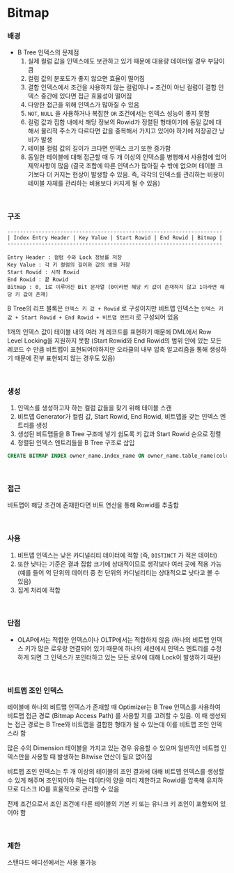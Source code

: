 Bitmap
===

### 배경
* B Tree 인덱스의 문제점
  1. 실제 컬럼 값을 인덱스에도 보관하고 있기 때문에 대용량 데이터일 경우 부담이 큼
  1. 컬럼 값의 분포도가 좋지 않으면 효율이 떨어짐
  1. 결합 인덱스에서 조건을 사용하지 않는 컬럼이나 `=` 조건이 아닌 컬럼이 결합 인덱스 중간에 있다면 접근 효율성이 떨어짐
  1. 다양한 접근을 위해 인덱스가 많아질 수 있음
  1. `NOT`, `NULL` 을 사용하거나 복잡한 `OR` 조건에서는 인덱스 성능이 좋지 못함
  1. 컬럼 값과 집합 내에서 해당 정보의 Rowid가 정렬된 형태이기에 동일 값에 대해서 물리적 주소가 다르다면 값을 중복해서 가지고 있어야 하기에 저장공간 낭비가 발생
  1. 테이블 컬럼 값의 길이가 크다면 인덱스 크기 또한 증가함
  1. 동일한 테이블에 대해 접근할 때 두 개 이상의 인덱스를 병행해서 사용함에 있어 제약사항이 많음 (결국 조합에 따른 인덱스가 많아질 수 밖에 없으며 테이블 크기보다 더 커지는 현상이 발생할 수 있음. 즉, 각각의 인덱스를 관리하는 비용이 테이블 자체를 관리하는 비용보다 커지게 될 수 있음)

<br>

### 구조
```
---------------------------------------------------------------------
| Index Entry Header | Key Value | Start Rowid | End Rowid | Bitmap |
---------------------------------------------------------------------

Entry Header : 컬럼 수와 Lock 정보를 저장
Key Value : 각 키 컬럼의 길이와 값의 쌍을 저장
Start Rowid : 시작 Rowid
End Rowid : 끝 Rowid
Bitmap : 0, 1로 이루어진 Bit 문자열 (0이라면 해당 키 값이 존재하지 않고 1이라면 해당 키 값이 존재)
```
B Tree의 리프 블록은 `인덱스 키 값 + Rowid` 로 구성이지만 비트맵 인덱스는 `인덱스 키 값 + Start Rowid + End Rowid + 비트맵 엔트리` 로 구성되어 있음

1개의 인덱스 값이 테이블 내의 여러 개 레코드를 표현하기 때문에 DML에서 Row Level Locking을 지원하지 못함 (Start Rowid와 End Rowid의 범위 안에 있는 모든 레코드 수 만큼 비트맵이 표현되어야하지만 오라클의 내부 압축 알고리즘을 통해 생성하기 때문에 전부 표현되지 않는 경우도 있음)

<br>

### 생성
1. 인덱스를 생성하고자 하는 컬럼 값들을 찾기 위해 테이블 스캔
1. 비트맵 Generator가 컬럼 값, Start Rowid, End Rowid, 비트맵을 갖는 인덱스 엔 트리를 생성
1. 생성된 비트맵들을 B Tree 구조에 넣기 쉽도록 키 값과 Start Rowid 순으로 정렬
1. 정렬된 인덱스 엔트리들을 B Tree 구조로 삽입

```sql
CREATE BITMAP INDEX owner_name.index_name ON owner_name.table_name(column_name) TABLESPACE tablespace_name;
```

<br>

### 접근
비트맵이 해당 조건에 존재한다면 비트 연산을 통해 Rowid를 추출함

<br>

### 사용
1. 비트맵 인덱스는 낮은 카디널리티 데이터에 적합 (즉, `DISTINCT` 가 적은 데이터)
1. 또한 낮다는 기준은 결과 집합 크기에 상대적이므로 생각보다 여러 곳에 적용 가능 (예를 들어 억 단위의 데이터 중 천 단위의 카디널리티는 상대적으로 낮다고 볼 수 있음)
1. 집계 처리에 적합

<br>

### 단점
* OLAP에서는 적합한 인덱스이나 OLTP에서는 적합하지 않음 (하나의 비트맵 인덱스 키가 많은 로우랑 연결되어 있기 때문에 하나의 세션에서 인덱스 엔트리를 수정하게 되면 그 인덱스가 포인터하고 있는 모든 로우에 대해 Lock이 발생하기 때문)

<br>

### 비트맵 조인 인덱스
테이블에 하나의 비트맵 인덱스가 존재할 때 Optimizer는 B Tree 인덱스를 사용하여 비트맵 접근 경로 (Bitmap Access Path) 를 사용할 지를 고려할 수 있음. 이 때 생성되는 접근 경로는 B Tree와 비트맵을 결합한 형태가 될 수 있는데 이를 비트맵 조인 인덱스라 함

많은 수의 Dimension 테이블을 가지고 있는 경우 유용할 수 있으며 일반적인 비트맵 인덱스만을 사용할 때 발생하는 Bitwise 연산이 필요 없어짐

비트맵 조인 인덱스는 두 개 이상의 테이블의 조인 결과에 대해 비트맵 인덱스를 생성할 수 있게 해주며 조인되어야 하는 데이타의 양을 미리 제한하고 Rowid를 압축해 유지하므로 디스크 IO를 효율적으로 관리할 수 있음

전제 조건으로서 조인 조건에 다른 테이블의 기본 키 또는 유니크 키 조인이 포함되어 있어야 함

<br>

### 제한
스탠다드 에디션에서는 사용 불가능

<br>
